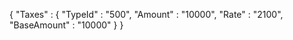 {
    "Taxes" : {
        "TypeId" : "500",
        "Amount" : "10000",
        "Rate" : "2100",
        "BaseAmount" : "10000"
    }
}